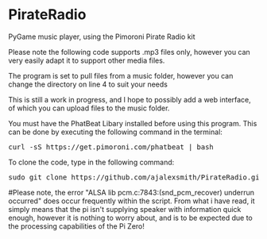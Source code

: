 # PirateRadio
PyGame music player, using the Pimoroni Pirate Radio kit

Please note the following code supports .mp3 files only, however you can very easily adapt it to support other media files.

The program is set to pull files from a music folder, however you can change the directory on line 4 to suit your needs

This is still a work in progress, and I hope to possibly add a web interface, of which you can upload files to the music folder.

You must have the PhatBeat Libary installed before using this program. This can be done by executing the following command in the terminal:

<pre>curl -sS https://get.pimoroni.com/phatbeat | bash</pre>

To clone the code, type in the following command:

<pre>sudo git clone https://github.com/ajalexsmith/PirateRadio.git</pre>

#Please note, the error "ALSA lib pcm.c:7843:(snd_pcm_recover) underrun occurred" does occur frequently within the script. From what i have read, it simply means that the pi isn't supplying speaker with information quick enough, however it is nothing to worry about, and is to be expected due to the processing capabilities of the Pi Zero!
